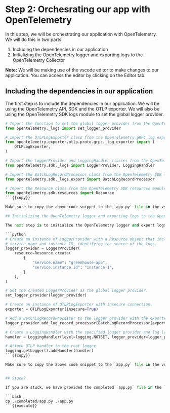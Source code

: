 
# Step 2: Orchesrating our app with OpenTelemetry

In this step, we will be orchestrating our application with OpenTelemetry. We will do this in two parts:
1. Including the dependencies in our application
2. Initializing the OpenTelemetry logger and exporting logs to the OpenTelemetry Collector

**Note:** We will be making use of the vscode editor to make changes to our application. You can access the editor by clicking on the Editor tab.

## Including the dependencies in our application

The first step is to include the dependencies in our application. We will be using the OpenTelemetry API, SDK and the OTLP exporter. We will also be using the OpenTelemetry SDK logs module to set the global logger provider.

```python
# Import the function to set the global logger provider from the OpenTelemetry logs module.
from opentelemetry._logs import set_logger_provider

# Import the OTLPLogExporter class from the OpenTelemetry gRPC log exporter module.
from opentelemetry.exporter.otlp.proto.grpc._log_exporter import (
    OTLPLogExporter,
)

# Import the LoggerProvider and LoggingHandler classes from the OpenTelemetry SDK logs module.
from opentelemetry.sdk._logs import LoggerProvider, LoggingHandler

# Import the BatchLogRecordProcessor class from the OpenTelemetry SDK logs export module.
from opentelemetry.sdk._logs.export import BatchLogRecordProcessor

# Import the Resource class from the OpenTelemetry SDK resources module.
from opentelemetry.sdk.resources import Resource
```{{copy}}

Make sure to copy the above code snippet to the `app.py` file in the vscode editor. Under the section called `#### otel dependencies ####`, you can paste the code snippet.

## Initializing the OpenTelemetry logger and exporting logs to the OpenTelemetry Collector

The next step is to initialize the OpenTelemetry logger and export logs to the OpenTelemetry Collector. We will be using the OTLP exporter to export logs to the OpenTelemetry Collector. We will also be setting the global logger provider to the OpenTelemetry SDK logger provider.

```python
# Create an instance of LoggerProvider with a Resource object that includes
# service name and instance ID, identifying the source of the logs.
logger_provider = LoggerProvider(
    resource=Resource.create(
        {
            "service.name": "greenhouse-app",
            "service.instance.id": "instance-1",
        }
    ),
)

# Set the created LoggerProvider as the global logger provider.
set_logger_provider(logger_provider)

# Create an instance of OTLPLogExporter with insecure connection.
exporter = OTLPLogExporter(insecure=True)

# Add a BatchLogRecordProcessor to the logger provider with the exporter.
logger_provider.add_log_record_processor(BatchLogRecordProcessor(exporter))

# Create a LoggingHandler with the specified logger provider and log level set to NOTSET.
handler = LoggingHandler(level=logging.NOTSET, logger_provider=logger_provider)

# Attach OTLP handler to the root logger.
logging.getLogger().addHandler(handler)
```{{copy}}

Make sure to copy the above code snippet to the `app.py` file in the vscode editor. Under the section called `## Otel logger initialization ##`, you can paste the code snippet.


## Stuck?

If you are stuck, we have provided the completed `app.py` file in the `completed` directory. You can copy the file to the `~/carnivorous-greenhouse` directory by running the following command:

```bash
cp ./completed/app.py ./app.py
```{{execute}}
